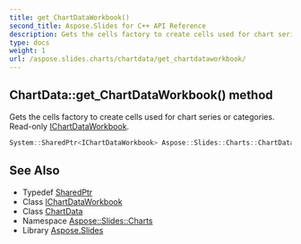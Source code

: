 ```yaml
---
title: get_ChartDataWorkbook()
second_title: Aspose.Slides for C++ API Reference
description: Gets the cells factory to create cells used for chart series or categories. Read-only IChartDataWorkbook.
type: docs
weight: 1
url: /aspose.slides.charts/chartdata/get_chartdataworkbook/
---
```

## ChartData::get_ChartDataWorkbook() method


Gets the cells factory to create cells used for chart series or categories. Read-only [IChartDataWorkbook](../../ichartdataworkbook/).

```cpp
System::SharedPtr<IChartDataWorkbook> Aspose::Slides::Charts::ChartData::get_ChartDataWorkbook() override
```

## See Also

* Typedef [SharedPtr](../../../system/sharedptr/)
* Class [IChartDataWorkbook](../../ichartdataworkbook/)
* Class [ChartData](../)
* Namespace [Aspose::Slides::Charts](../../)
* Library [Aspose.Slides](../../../)